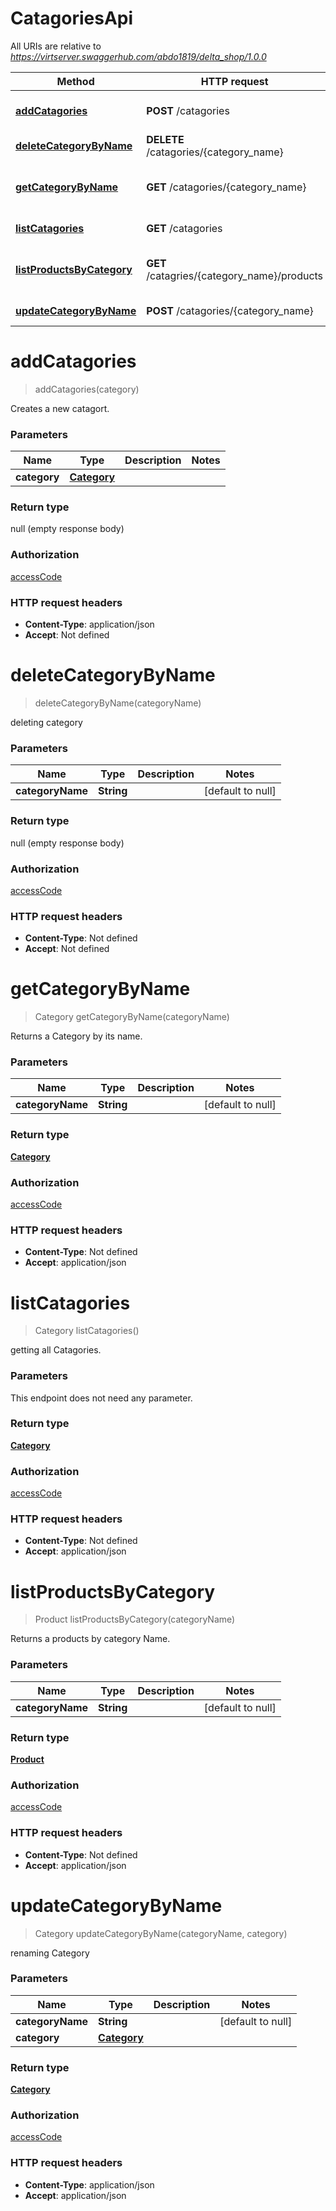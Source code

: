 # CatagoriesApi

All URIs are relative to *https://virtserver.swaggerhub.com/abdo1819/delta_shop/1.0.0*

Method | HTTP request | Description
------------- | ------------- | -------------
[**addCatagories**](CatagoriesApi.md#addCatagories) | **POST** /catagories | Creates a new catagort.
[**deleteCategoryByName**](CatagoriesApi.md#deleteCategoryByName) | **DELETE** /catagories/{category_name} | deleting category
[**getCategoryByName**](CatagoriesApi.md#getCategoryByName) | **GET** /catagories/{category_name} | Returns a Category by its name.
[**listCatagories**](CatagoriesApi.md#listCatagories) | **GET** /catagories | getting all Catagories.
[**listProductsByCategory**](CatagoriesApi.md#listProductsByCategory) | **GET** /catagries/{category_name}/products | Returns a products by category Name.
[**updateCategoryByName**](CatagoriesApi.md#updateCategoryByName) | **POST** /catagories/{category_name} | renaming Category


<a name="addCatagories"></a>
# **addCatagories**
> addCatagories(category)

Creates a new catagort.

### Parameters

Name | Type | Description  | Notes
------------- | ------------- | ------------- | -------------
 **category** | [**Category**](../\Models/Category.md)|  |

### Return type

null (empty response body)

### Authorization

[accessCode](../README.md#accessCode)

### HTTP request headers

- **Content-Type**: application/json
- **Accept**: Not defined

<a name="deleteCategoryByName"></a>
# **deleteCategoryByName**
> deleteCategoryByName(categoryName)

deleting category

### Parameters

Name | Type | Description  | Notes
------------- | ------------- | ------------- | -------------
 **categoryName** | **String**|  | [default to null]

### Return type

null (empty response body)

### Authorization

[accessCode](../README.md#accessCode)

### HTTP request headers

- **Content-Type**: Not defined
- **Accept**: Not defined

<a name="getCategoryByName"></a>
# **getCategoryByName**
> Category getCategoryByName(categoryName)

Returns a Category by its name.

### Parameters

Name | Type | Description  | Notes
------------- | ------------- | ------------- | -------------
 **categoryName** | **String**|  | [default to null]

### Return type

[**Category**](../\Models/Category.md)

### Authorization

[accessCode](../README.md#accessCode)

### HTTP request headers

- **Content-Type**: Not defined
- **Accept**: application/json

<a name="listCatagories"></a>
# **listCatagories**
> Category listCatagories()

getting all Catagories.

### Parameters
This endpoint does not need any parameter.

### Return type

[**Category**](../\Models/Category.md)

### Authorization

[accessCode](../README.md#accessCode)

### HTTP request headers

- **Content-Type**: Not defined
- **Accept**: application/json

<a name="listProductsByCategory"></a>
# **listProductsByCategory**
> Product listProductsByCategory(categoryName)

Returns a products by category Name.

### Parameters

Name | Type | Description  | Notes
------------- | ------------- | ------------- | -------------
 **categoryName** | **String**|  | [default to null]

### Return type

[**Product**](../\Models/Product.md)

### Authorization

[accessCode](../README.md#accessCode)

### HTTP request headers

- **Content-Type**: Not defined
- **Accept**: application/json

<a name="updateCategoryByName"></a>
# **updateCategoryByName**
> Category updateCategoryByName(categoryName, category)

renaming Category

### Parameters

Name | Type | Description  | Notes
------------- | ------------- | ------------- | -------------
 **categoryName** | **String**|  | [default to null]
 **category** | [**Category**](../\Models/Category.md)|  |

### Return type

[**Category**](../\Models/Category.md)

### Authorization

[accessCode](../README.md#accessCode)

### HTTP request headers

- **Content-Type**: application/json
- **Accept**: application/json

